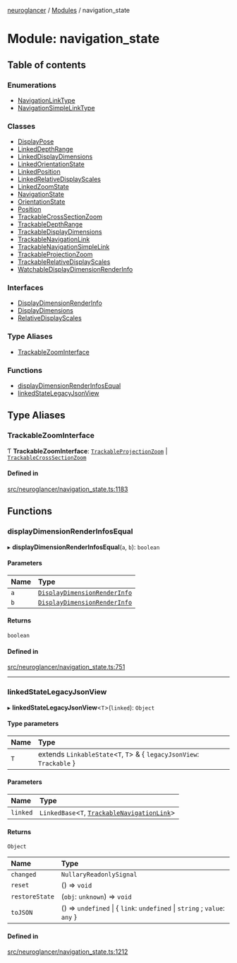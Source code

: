 [neuroglancer](../README.md) / [Modules](../modules.md) / navigation\_state

# Module: navigation\_state

## Table of contents

### Enumerations

- [NavigationLinkType](../enums/navigation_state.NavigationLinkType.md)
- [NavigationSimpleLinkType](../enums/navigation_state.NavigationSimpleLinkType.md)

### Classes

- [DisplayPose](../classes/navigation_state.DisplayPose.md)
- [LinkedDepthRange](../classes/navigation_state.LinkedDepthRange.md)
- [LinkedDisplayDimensions](../classes/navigation_state.LinkedDisplayDimensions.md)
- [LinkedOrientationState](../classes/navigation_state.LinkedOrientationState.md)
- [LinkedPosition](../classes/navigation_state.LinkedPosition.md)
- [LinkedRelativeDisplayScales](../classes/navigation_state.LinkedRelativeDisplayScales.md)
- [LinkedZoomState](../classes/navigation_state.LinkedZoomState.md)
- [NavigationState](../classes/navigation_state.NavigationState.md)
- [OrientationState](../classes/navigation_state.OrientationState.md)
- [Position](../classes/navigation_state.Position.md)
- [TrackableCrossSectionZoom](../classes/navigation_state.TrackableCrossSectionZoom.md)
- [TrackableDepthRange](../classes/navigation_state.TrackableDepthRange.md)
- [TrackableDisplayDimensions](../classes/navigation_state.TrackableDisplayDimensions.md)
- [TrackableNavigationLink](../classes/navigation_state.TrackableNavigationLink.md)
- [TrackableNavigationSimpleLink](../classes/navigation_state.TrackableNavigationSimpleLink.md)
- [TrackableProjectionZoom](../classes/navigation_state.TrackableProjectionZoom.md)
- [TrackableRelativeDisplayScales](../classes/navigation_state.TrackableRelativeDisplayScales.md)
- [WatchableDisplayDimensionRenderInfo](../classes/navigation_state.WatchableDisplayDimensionRenderInfo.md)

### Interfaces

- [DisplayDimensionRenderInfo](../interfaces/navigation_state.DisplayDimensionRenderInfo.md)
- [DisplayDimensions](../interfaces/navigation_state.DisplayDimensions.md)
- [RelativeDisplayScales](../interfaces/navigation_state.RelativeDisplayScales.md)

### Type Aliases

- [TrackableZoomInterface](navigation_state.md#trackablezoominterface)

### Functions

- [displayDimensionRenderInfosEqual](navigation_state.md#displaydimensionrenderinfosequal)
- [linkedStateLegacyJsonView](navigation_state.md#linkedstatelegacyjsonview)

## Type Aliases

### TrackableZoomInterface

Ƭ **TrackableZoomInterface**: [`TrackableProjectionZoom`](../classes/navigation_state.TrackableProjectionZoom.md) \| [`TrackableCrossSectionZoom`](../classes/navigation_state.TrackableCrossSectionZoom.md)

#### Defined in

[src/neuroglancer/navigation_state.ts:1183](https://github.com/ActiveBrainAtlas2/neuroglancer/blob/b9eb98e6/src/neuroglancer/navigation_state.ts#L1183)

## Functions

### displayDimensionRenderInfosEqual

▸ **displayDimensionRenderInfosEqual**(`a`, `b`): `boolean`

#### Parameters

| Name | Type |
| :------ | :------ |
| `a` | [`DisplayDimensionRenderInfo`](../interfaces/navigation_state.DisplayDimensionRenderInfo.md) |
| `b` | [`DisplayDimensionRenderInfo`](../interfaces/navigation_state.DisplayDimensionRenderInfo.md) |

#### Returns

`boolean`

#### Defined in

[src/neuroglancer/navigation_state.ts:751](https://github.com/ActiveBrainAtlas2/neuroglancer/blob/b9eb98e6/src/neuroglancer/navigation_state.ts#L751)

___

### linkedStateLegacyJsonView

▸ **linkedStateLegacyJsonView**<`T`\>(`linked`): `Object`

#### Type parameters

| Name | Type |
| :------ | :------ |
| `T` | extends `LinkableState`<`T`, `T`\> & { `legacyJsonView`: `Trackable`  } |

#### Parameters

| Name | Type |
| :------ | :------ |
| `linked` | `LinkedBase`<`T`, [`TrackableNavigationLink`](../classes/navigation_state.TrackableNavigationLink.md)\> |

#### Returns

`Object`

| Name | Type |
| :------ | :------ |
| `changed` | `NullaryReadonlySignal` |
| `reset` | () => `void` |
| `restoreState` | (`obj`: `unknown`) => `void` |
| `toJSON` | () => `undefined` \| { `link`: `undefined` \| `string` ; `value`: `any`  } |

#### Defined in

[src/neuroglancer/navigation_state.ts:1212](https://github.com/ActiveBrainAtlas2/neuroglancer/blob/b9eb98e6/src/neuroglancer/navigation_state.ts#L1212)
